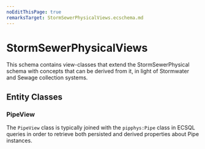 ```yaml
---
noEditThisPage: true
remarksTarget: StormSewerPhysicalViews.ecschema.md
---
```


# StormSewerPhysicalViews

This schema contains view-classes that extend the StormSewerPhysical schema with concepts that can be derived from it, in light of  Stormwater and Sewage collection systems.

## Entity Classes

### PipeView

The `PipeView` class is typically joined with the `pipphys:Pipe` class in ECSQL queries in order to retrieve both persisted and derived properties about Pipe instances.